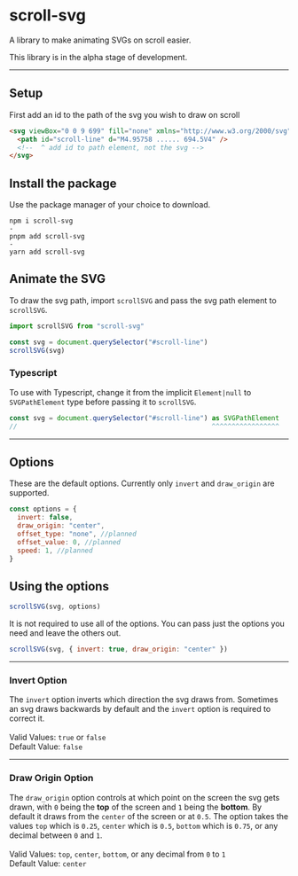 # scroll-svg

A library to make animating SVGs on scroll easier.

This library is in the alpha stage of development.

---

## Setup

First add an id to the path of the svg you wish to draw on scroll

```html
<svg viewBox="0 0 9 699" fill="none" xmlns="http://www.w3.org/2000/svg">
  <path id="scroll-line" d="M4.95758 ...... 694.5V4" />
  <!--  ^ add id to path element, not the svg -->
</svg>
```

## Install the package

Use the package manager of your choice to download.

```
npm i scroll-svg
-
pnpm add scroll-svg
-
yarn add scroll-svg
```

## Animate the SVG

To draw the svg path, import `scrollSVG` and pass the svg path element to `scrollSVG`.

```javascript
import scrollSVG from "scroll-svg"

const svg = document.querySelector("#scroll-line")
scrollSVG(svg)
```

### Typescript

To use with Typescript, change it from the implicit `Element|null` to `SVGPathElement` type before passing it to `scrollSVG`.

```typescript
const svg = document.querySelector("#scroll-line") as SVGPathElement
//                                                 ^^^^^^^^^^^^^^^^^
```

---

## Options

These are the default options. Currently only `invert` and `draw_origin` are supported.

```javascript
const options = {
  invert: false,
  draw_origin: "center",
  offset_type: "none", //planned
  offset_value: 0, //planned
  speed: 1, //planned
}
```

## Using the options

```javascript
scrollSVG(svg, options)
```

It is not required to use all of the options. You can pass just the options you need and leave the others out.

```javascript
scrollSVG(svg, { invert: true, draw_origin: "center" })
```

---

### Invert Option

The `invert` option inverts which direction the svg draws from. Sometimes an svg draws backwards by default and the `invert` option is required to correct it.
<br/>
<br/>
Valid Values: `true` or `false`
<br/>
Default Value: `false`

---

### Draw Origin Option

The `draw_origin` option controls at which point on the screen the svg gets drawn, with `0` being the **top** of the screen and `1` being the **bottom**. By default it draws from the `center` of the screen or at `0.5`. The option takes the values `top` which is `0.25`, `center` which is `0.5`, `bottom` which is `0.75`, or any decimal between `0` and `1`.
<br/>
<br/>
Valid Values: `top`, `center`, `bottom`, or any decimal from `0` to `1`
<br/>
Default Value: `center`
